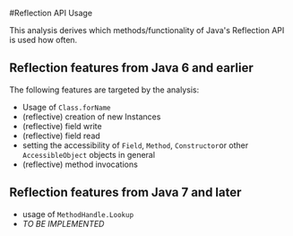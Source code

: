 #Reflection API Usage

This analysis derives which methods/functionality of Java's Reflection API is used how often.

## Reflection features from Java 6 and earlier

The following features are targeted by the analysis:

- Usage of `Class.forName`
- (reflective) creation of new Instances
- (reflective) field write
- (reflective) field read
- setting the accessibility of `Field`, `Method`, `Constructor`or other `AccessibleObject` objects in general
- (reflective) method invocations

## Reflection features from Java 7 and later

- usage of `MethodHandle.Lookup`
- *TO BE IMPLEMENTED*